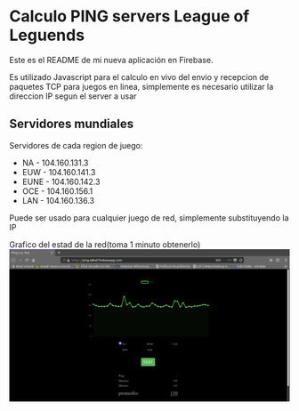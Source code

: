 Calculo PING servers League of Leguends
==========

Este es el README de mi nueva aplicación en Firebase.

Es utilizado Javascript para el calculo en vivo del envio y recepcion de paquetes TCP para juegos en linea, simplemente es necesario utilizar la direccion IP segun el server a usar

Servidores mundiales
--------------------
Servidores de cada region de juego:

+ NA - 104.160.131.3
+ EUW - 104.160.141.3
+ EUNE - 104.160.142.3
+ OCE - 104.160.156.1
+ LAN - 104.160.136.3

Puede ser usado para cualquier juego de red, simplemente substituyendo la IP

Grafico del estad de la red(toma 1 minuto obtenerlo)
![Grafico del estado de la red](https://raw.githubusercontent.com/okadath/Calculo-PING-Firebase/master/screen.png)
